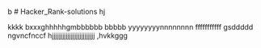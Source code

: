 b # Hacker_Rank-solutions
hj

kkkk
bxxxghhhhhgmbbbbbb
bbbbb
yyyyyyyynnnnnnnn
fffffffffff
gsddddd
ngvncfnccf hjjjjjjjjjjjjjjjjjjjjjjjjj
,hvkkggg
